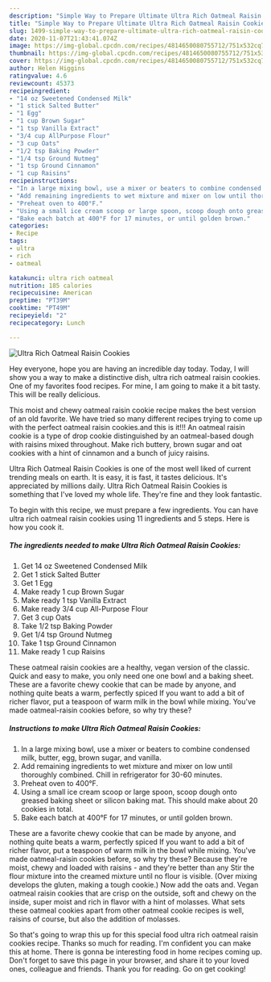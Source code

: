 ```yaml
---
description: "Simple Way to Prepare Ultimate Ultra Rich Oatmeal Raisin Cookies"
title: "Simple Way to Prepare Ultimate Ultra Rich Oatmeal Raisin Cookies"
slug: 1499-simple-way-to-prepare-ultimate-ultra-rich-oatmeal-raisin-cookies
date: 2020-11-07T21:43:41.074Z
image: https://img-global.cpcdn.com/recipes/4814650080755712/751x532cq70/ultra-rich-oatmeal-raisin-cookies-recipe-main-photo.jpg
thumbnail: https://img-global.cpcdn.com/recipes/4814650080755712/751x532cq70/ultra-rich-oatmeal-raisin-cookies-recipe-main-photo.jpg
cover: https://img-global.cpcdn.com/recipes/4814650080755712/751x532cq70/ultra-rich-oatmeal-raisin-cookies-recipe-main-photo.jpg
author: Helen Higgins
ratingvalue: 4.6
reviewcount: 45373
recipeingredient:
- "14 oz Sweetened Condensed Milk"
- "1 stick Salted Butter"
- "1 Egg"
- "1 cup Brown Sugar"
- "1 tsp Vanilla Extract"
- "3/4 cup AllPurpose Flour"
- "3 cup Oats"
- "1/2 tsp Baking Powder"
- "1/4 tsp Ground Nutmeg"
- "1 tsp Ground Cinnamon"
- "1 cup Raisins"
recipeinstructions:
- "In a large mixing bowl, use a mixer or beaters to combine condensed milk, butter, egg, brown sugar, and vanilla."
- "Add remaining ingredients to wet mixture and mixer on low until thoroughly combined. Chill in refrigerator for 30-60 minutes."
- "Preheat oven to 400°F."
- "Using a small ice cream scoop or large spoon, scoop dough onto greased baking sheet or silicon baking mat. This should make about 20 cookies in total."
- "Bake each batch at 400°F for 17 minutes, or until golden brown."
categories:
- Recipe
tags:
- ultra
- rich
- oatmeal

katakunci: ultra rich oatmeal 
nutrition: 185 calories
recipecuisine: American
preptime: "PT39M"
cooktime: "PT49M"
recipeyield: "2"
recipecategory: Lunch

---
```



![Ultra Rich Oatmeal Raisin Cookies](https://img-global.cpcdn.com/recipes/4814650080755712/751x532cq70/ultra-rich-oatmeal-raisin-cookies-recipe-main-photo.jpg)

Hey everyone, hope you are having an incredible day today. Today, I will show you a way to make a distinctive dish, ultra rich oatmeal raisin cookies. One of my favorites food recipes. For mine, I am going to make it a bit tasty. This will be really delicious.

This moist and chewy oatmeal raisin cookie recipe makes the best version of an old favorite. We have tried so many different recipes trying to come up with the perfect oatmeal raisin cookies.and this is it!!! An oatmeal raisin cookie is a type of drop cookie distinguished by an oatmeal-based dough with raisins mixed throughout. Make rich buttery, brown sugar and oat cookies with a hint of cinnamon and a bunch of juicy raisins.

Ultra Rich Oatmeal Raisin Cookies is one of the most well liked of current trending meals on earth. It is easy, it is fast, it tastes delicious. It's appreciated by millions daily. Ultra Rich Oatmeal Raisin Cookies is something that I've loved my whole life. They're fine and they look fantastic.


To begin with this recipe, we must prepare a few ingredients. You can have ultra rich oatmeal raisin cookies using 11 ingredients and 5 steps. Here is how you cook it.

<!--inarticleads1-->

##### The ingredients needed to make Ultra Rich Oatmeal Raisin Cookies:

1. Get 14 oz Sweetened Condensed Milk
1. Get 1 stick Salted Butter
1. Get 1 Egg
1. Make ready 1 cup Brown Sugar
1. Make ready 1 tsp Vanilla Extract
1. Make ready 3/4 cup All-Purpose Flour
1. Get 3 cup Oats
1. Take 1/2 tsp Baking Powder
1. Get 1/4 tsp Ground Nutmeg
1. Take 1 tsp Ground Cinnamon
1. Make ready 1 cup Raisins


These oatmeal raisin cookies are a healthy, vegan version of the classic. Quick and easy to make, you only need one one bowl and a baking sheet. These are a favorite chewy cookie that can be made by anyone, and nothing quite beats a warm, perfectly spiced If you want to add a bit of richer flavor, put a teaspoon of warm milk in the bowl while mixing. You&#39;ve made oatmeal-raisin cookies before, so why try these? 

<!--inarticleads2-->

##### Instructions to make Ultra Rich Oatmeal Raisin Cookies:

1. In a large mixing bowl, use a mixer or beaters to combine condensed milk, butter, egg, brown sugar, and vanilla.
1. Add remaining ingredients to wet mixture and mixer on low until thoroughly combined. Chill in refrigerator for 30-60 minutes.
1. Preheat oven to 400°F.
1. Using a small ice cream scoop or large spoon, scoop dough onto greased baking sheet or silicon baking mat. This should make about 20 cookies in total.
1. Bake each batch at 400°F for 17 minutes, or until golden brown.


These are a favorite chewy cookie that can be made by anyone, and nothing quite beats a warm, perfectly spiced If you want to add a bit of richer flavor, put a teaspoon of warm milk in the bowl while mixing. You&#39;ve made oatmeal-raisin cookies before, so why try these? Because they&#39;re moist, chewy and loaded with raisins - and they&#39;re better than any Stir the flour mixture into the creamed mixture until no flour is visible. (Over mixing develops the gluten, making a tough cookie.) Now add the oats and. Vegan oatmeal raisin cookies that are crisp on the outside, soft and chewy on the inside, super moist and rich in flavor with a hint of molasses. What sets these oatmeal cookies apart from other oatmeal cookie recipes is well, raisins of course, but also the addition of molasses. 

So that's going to wrap this up for this special food ultra rich oatmeal raisin cookies recipe. Thanks so much for reading. I'm confident you can make this at home. There is gonna be interesting food in home recipes coming up. Don't forget to save this page in your browser, and share it to your loved ones, colleague and friends. Thank you for reading. Go on get cooking!
